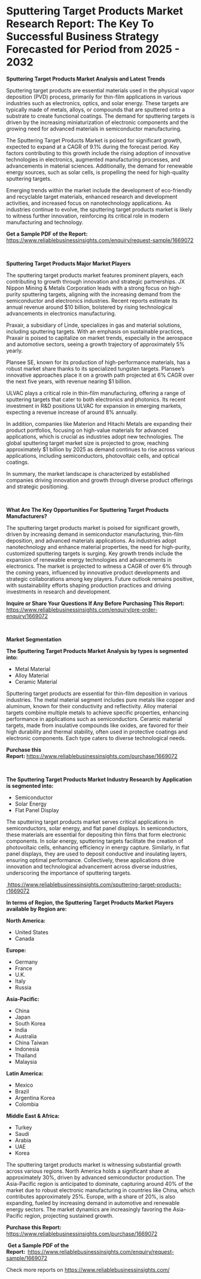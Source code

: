 <p><h1>Sputtering Target Products Market Research Report: The Key To Successful Business Strategy Forecasted for Period from 2025 - 2032</h1></p><p><strong>Sputtering Target Products Market Analysis and Latest Trends</strong></p>
<p><p>Sputtering target products are essential materials used in the physical vapor deposition (PVD) process, primarily for thin-film applications in various industries such as electronics, optics, and solar energy. These targets are typically made of metals, alloys, or compounds that are sputtered onto a substrate to create functional coatings. The demand for sputtering targets is driven by the increasing miniaturization of electronic components and the growing need for advanced materials in semiconductor manufacturing.</p><p>The Sputtering Target Products Market is poised for significant growth, expected to expand at a CAGR of 9.1% during the forecast period. Key factors contributing to this growth include the rising adoption of innovative technologies in electronics, augmented manufacturing processes, and advancements in material sciences. Additionally, the demand for renewable energy sources, such as solar cells, is propelling the need for high-quality sputtering targets. </p><p>Emerging trends within the market include the development of eco-friendly and recyclable target materials, enhanced research and development activities, and increased focus on nanotechnology applications. As industries continue to evolve, the sputtering target products market is likely to witness further innovation, reinforcing its critical role in modern manufacturing and technology.</p></p>
<p><strong>Get a Sample PDF of the Report:&nbsp;</strong> <a href="https://www.reliablebusinessinsights.com/enquiry/request-sample/1669072?utm_campaign=2121&utm_medium=2&utm_source=Github&utm_content=ia&utm_term=05022025&utm_id=sputtering-target-products">https://www.reliablebusinessinsights.com/enquiry/request-sample/1669072</a></p>
<p>&nbsp;</p>
<p><strong>Sputtering Target Products Major Market Players</strong></p>
<p><p>The sputtering target products market features prominent players, each contributing to growth through innovation and strategic partnerships. JX Nippon Mining & Metals Corporation leads with a strong focus on high-purity sputtering targets, aligning with the increasing demand from the semiconductor and electronics industries. Recent reports estimate its annual revenue around $10 billion, bolstered by rising technological advancements in electronics manufacturing.</p><p>Praxair, a subsidiary of Linde, specializes in gas and material solutions, including sputtering targets. With an emphasis on sustainable practices, Praxair is poised to capitalize on market trends, especially in the aerospace and automotive sectors, seeing a growth trajectory of approximately 5% yearly.</p><p>Plansee SE, known for its production of high-performance materials, has a robust market share thanks to its specialized tungsten targets. Plansee’s innovative approaches place it on a growth path projected at 6% CAGR over the next five years, with revenue nearing $1 billion.</p><p>ULVAC plays a critical role in thin-film manufacturing, offering a range of sputtering targets that cater to both electronics and photonics. Its recent investment in R&D positions ULVAC for expansion in emerging markets, expecting a revenue increase of around 8% annually.</p><p>In addition, companies like Materion and Hitachi Metals are expanding their product portfolios, focusing on high-value materials for advanced applications, which is crucial as industries adopt new technologies. The global sputtering target market size is projected to grow, reaching approximately $1 billion by 2025 as demand continues to rise across various applications, including semiconductors, photovoltaic cells, and optical coatings. </p><p>In summary, the market landscape is characterized by established companies driving innovation and growth through diverse product offerings and strategic positioning.</p></p>
<p>&nbsp;</p>
<p><strong>What Are The Key Opportunities For Sputtering Target Products Manufacturers?</strong></p>
<p><p>The sputtering target products market is poised for significant growth, driven by increasing demand in semiconductor manufacturing, thin-film deposition, and advanced materials applications. As industries adopt nanotechnology and enhance material properties, the need for high-purity, customized sputtering targets is surging. Key growth trends include the expansion of renewable energy technologies and advancements in electronics. The market is projected to witness a CAGR of over 6% through the coming years, influenced by innovative product developments and strategic collaborations among key players. Future outlook remains positive, with sustainability efforts shaping production practices and driving investments in research and development.</p></p>
<p><strong>Inquire or Share Your Questions If Any Before Purchasing This Report:</strong> <a href="https://www.reliablebusinessinsights.com/enquiry/pre-order-enquiry/1669072?utm_campaign=2121&utm_medium=2&utm_source=Github&utm_content=ia&utm_term=05022025&utm_id=sputtering-target-products">https://www.reliablebusinessinsights.com/enquiry/pre-order-enquiry/1669072</a></p>
<p>&nbsp;</p>
<p><strong>Market Segmentation</strong></p>
<p><strong>The Sputtering Target Products Market Analysis by types is segmented into:</strong></p>
<p><ul><li>Metal Material</li><li>Alloy Material</li><li>Ceramic Material</li></ul></p>
<p><p>Sputtering target products are essential for thin-film deposition in various industries. The metal material segment includes pure metals like copper and aluminum, known for their conductivity and reflectivity. Alloy material targets combine multiple metals to achieve specific properties, enhancing performance in applications such as semiconductors. Ceramic material targets, made from insulative compounds like oxides, are favored for their high durability and thermal stability, often used in protective coatings and electronic components. Each type caters to diverse technological needs.</p></p>
<p><strong>Purchase this Report:&nbsp;</strong><a href="https://www.reliablebusinessinsights.com/purchase/1669072?utm_campaign=2121&utm_medium=2&utm_source=Github&utm_content=ia&utm_term=05022025&utm_id=sputtering-target-products">https://www.reliablebusinessinsights.com/purchase/1669072</a></p>
<p>&nbsp;</p>
<p><strong>The Sputtering Target Products Market Industry Research by Application is segmented into:</strong></p>
<p><ul><li>Semiconductor</li><li>Solar Energy</li><li>Flat Panel Display</li></ul></p>
<p><p>The sputtering target products market serves critical applications in semiconductors, solar energy, and flat panel displays. In semiconductors, these materials are essential for depositing thin films that form electronic components. In solar energy, sputtering targets facilitate the creation of photovoltaic cells, enhancing efficiency in energy capture. Similarly, in flat panel displays, they are used to deposit conductive and insulating layers, ensuring optimal performance. Collectively, these applications drive innovation and technological advancement across diverse industries, underscoring the importance of sputtering targets.</p></p>
<p><a href="https://www.reliablebusinessinsights.com/sputtering-target-products-r1669072?utm_campaign=2121&utm_medium=2&utm_source=Github&utm_content=ia&utm_term=05022025&utm_id=sputtering-target-products">&nbsp;https://www.reliablebusinessinsights.com/sputtering-target-products-r1669072</a></p>
<p><strong>In terms of Region, the Sputtering Target Products Market Players available by Region are:</strong></p>
<p>
    <p> <strong> North America: </strong>
        <ul>
            <li>United States</li>
            <li>Canada</li>
        </ul>
        </p> 
    <p> <strong> Europe: </strong>
        <ul>
            <li>Germany</li>
            <li>France</li>
            <li>U.K.</li>
            <li>Italy</li>
            <li>Russia</li>
        </ul>
        </p> 
    <p> <strong> Asia-Pacific: </strong>
        <ul>
            <li>China</li>
            <li>Japan</li>
            <li>South Korea</li>
            <li>India</li>
            <li>Australia</li>
            <li>China Taiwan</li>
            <li>Indonesia</li>
            <li>Thailand</li>
            <li>Malaysia</li>
        </ul>
        </p> 
    <p> <strong> Latin America: </strong>
        <ul>
            <li>Mexico</li>
            <li>Brazil</li>
            <li>Argentina Korea</li>
            <li>Colombia</li>
        </ul>
        </p> 
    <p> <strong> Middle East & Africa: </strong>
        <ul>
            <li>Turkey</li>
            <li>Saudi</li>
            <li>Arabia</li>
            <li>UAE</li>
            <li>Korea</li>
        </ul>
    </p>
    </p>
<p><p>The sputtering target products market is witnessing substantial growth across various regions. North America holds a significant share at approximately 30%, driven by advanced semiconductor production. The Asia-Pacific region is anticipated to dominate, capturing around 40% of the market due to robust electronic manufacturing in countries like China, which contributes approximately 25%. Europe, with a share of 20%, is also expanding, fueled by increasing demand in automotive and renewable energy sectors. The market dynamics are increasingly favoring the Asia-Pacific region, projecting sustained growth.</p></p>
<p><strong>Purchase this Report: </strong><a href="https://www.reliablebusinessinsights.com/purchase/1669072?utm_campaign=2121&utm_medium=2&utm_source=Github&utm_content=ia&utm_term=05022025&utm_id=sputtering-target-products">https://www.reliablebusinessinsights.com/purchase/1669072</a></p>
<p>&nbsp;<strong>Get a Sample PDF of the Report:&nbsp;&nbsp;</strong><a href="https://www.reliablebusinessinsights.com/enquiry/request-sample/1669072?utm_campaign=2121&utm_medium=2&utm_source=Github&utm_content=ia&utm_term=05022025&utm_id=sputtering-target-products">https://www.reliablebusinessinsights.com/enquiry/request-sample/1669072</a></p>
<p><strong></strong></p>
<p>Check more reports on <a href="https://www.reliablebusinessinsights.com/?utm_campaign=2121&utm_medium=2&utm_source=Github&utm_content=ia&utm_term=05022025&utm_id=sputtering-target-products">https://www.reliablebusinessinsights.com/</a></p>